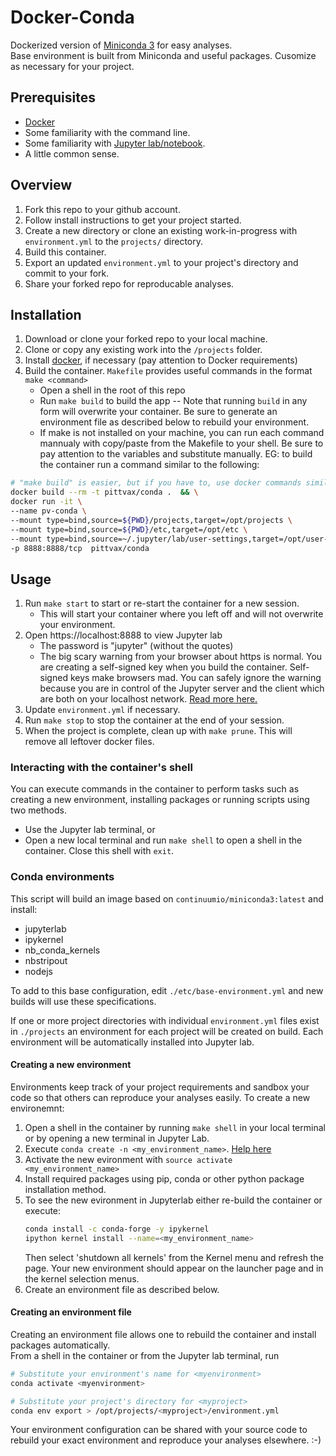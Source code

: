 # Docker-Conda

Dockerized version of [Miniconda 3](https://hub.docker.com/r/continuumio/miniconda3/) for easy analyses.  
Base environment is built from Miniconda and useful packages. Cusomize as necessary for your project.

## Prerequisites

* [Docker](https://docs.docker.com/)
* Some familiarity with the command line.  
* Some familiarity with [Jupyter lab/notebook](http://jupyterlab.readthedocs.io/en/stable/#).  
* A little common sense.  

## Overview

1. Fork this repo to your github account.
1. Follow install instructions to get your project started.  
1. Create a new directory or clone an existing work-in-progress with `environment.yml` to the `projects/` directory.
1. Build this container.  
1. Export an updated `environment.yml` to your project's directory and commit to your fork.  
1. Share your forked repo for reproducable analyses.

## Installation  

1. Download or clone your forked repo to your local machine.
1. Clone or copy any existing work into the `/projects` folder.  
1. Install [docker](https://docs.docker.com/), if necessary (pay attention to Docker requirements)
1. Build the container. `Makefile` provides useful commands in the format `make <command>`  
    * Open a shell in the root of this repo  
    * Run `make build` to build the app  -- Note that running `build` in any form will overwrite your container. Be sure to generate an environment file as described below to rebuild your environment.  
    * If make is not installed on your machine, you can run each command mannualy with copy/paste from the Makefile to your shell. Be sure to pay attention to the variables and substitute manually. EG: to build the container run a command similar to the following:  

```bash
# "make build" is easier, but if you have to, use docker commands similar to this
docker build --rm -t pittvax/conda .  && \
docker run -it \
--name pv-conda \
--mount type=bind,source=${PWD}/projects,target=/opt/projects \
--mount type=bind,source=${PWD}/etc,target=/opt/etc \
--mount type=bind,source=~/.jupyter/lab/user-settings,target=/opt/user-settings \
-p 8888:8888/tcp  pittvax/conda
```

## Usage

1. Run `make start` to start or re-start the container for a new session.  
    * This will start your container where you left off and will not overwrite your environment.  
1. Open https://localhost:8888 to view Jupyter lab  
    * The password is "jupyter" (without the quotes)
    * The big scary warning from your browser about https is normal. You are creating a  self-signed key when you build the container. Self-signed keys make browsers mad. You can safely ignore the warning because you are in control of the Jupyter server and the client which are both on your localhost network. [Read more here.](http://jupyter-notebook.readthedocs.io/en/latest/public_server.html#using-ssl-for-encrypted-communication)
1. Update `environment.yml` if necessary.  
1. Run `make stop` to stop the container at the end of your session.  
1. When the project is complete, clean up with `make prune`. This will remove all leftover docker files.

### Interacting with the container's shell  

You can execute commands in the container to perform tasks such as creating a new environment, installing packages or running scripts using two methods.

* Use the Jupyter lab terminal, or  
* Open a new local terminal and run `make shell` to open a shell in the container. Close this shell with `exit`.  

### Conda environments

This script will build an image based on `continuumio/miniconda3:latest` and install:  

* jupyterlab
* ipykernel
* nb_conda_kernels  
* nbstripout
* nodejs

To add to this base configuration, edit `./etc/base-environment.yml` and new builds will use these specifications.

If one or more project directories with individual `environment.yml` files exist in `./projects` an environment for each project will be created on build. Each environment will be automatically installed into Jupyter lab.

#### Creating a new environment  

Environments keep track of your project requirements and sandbox your code so that others can reproduce your analyses easily. To create a new environemnt:

1. Open a shell in the container by running `make shell` in your local terminal or by opening a new terminal in Jupyter Lab.  
1. Execute `conda create -n <my_environment_name>`. [Help here](https://conda.io/docs/commands/conda-create.html)  
1. Activate the new evironment with `source activate <my_environment_name>`
1. Install required packages using pip, conda or other python package installation method.
1. To see the new evironment in Jupyterlab either re-build the container or execute:
    ``` bash
    conda install -c conda-forge -y ipykernel
    ipython kernel install --name=<my_environment_name>
    ```
    Then select 'shutdown all kernels' from the Kernel menu and refresh the page. Your new environment should appear on the launcher page and in the kernel selection menus.
1. Create an environment file as described below.  

#### Creating an environment file  

Creating an environment file allows one to rebuild the container and install packages automatically.  
From a shell in the container or from the Jupyter lab terminal, run  

```bash  
# Substitute your environment's name for <myenvironment>
conda activate <myenvironment>

# Substitute your project's directory for <myproject>
conda env export > /opt/projects/<myproject>/environment.yml  
```

Your environment configuration can be shared with your source code to rebuild your exact environment and reproduce your analyses elsewhere. :-)